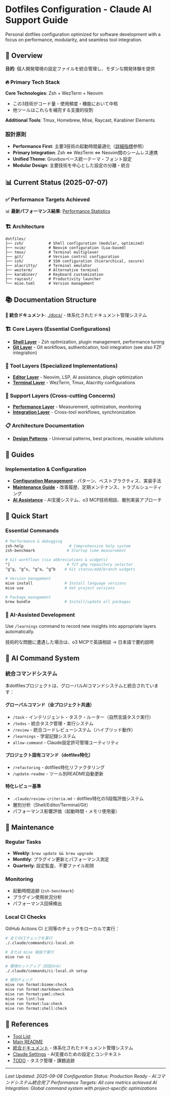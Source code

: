 # Dotfiles Configuration - Claude AI Support Guide

Personal dotfiles configuration optimized for software development with a focus on performance, modularity, and seamless tool integration.

## 🎯 Overview

**目的**: 個人開発環境の設定ファイルを統合管理し、モダンな開発体験を提供

### 🔥 Primary Tech Stack

**Core Technologies**: Zsh + WezTerm + Neovim

- この3技術がコード量・使用頻度・機能において中核
- 他ツールはこれらを補完する支援的役割

**Additional Tools**: Tmux, Homebrew, Mise, Raycast, Karabiner Elements

### 設計原則

- **Performance First**: 主要3技術の起動時間最適化（[詳細指標](docs/performance.md)参照）
- **Primary Integration**: Zsh ⇔ WezTerm ⇔ Neovim間のシームレス連携
- **Unified Theme**: Gruvboxベース統一テーマ・フォント設定
- **Modular Design**: 主要技術を中心とした設定の分離・統合

## 📊 Current Status (2025-07-07)

### ✅ Performance Targets Achieved

📊 **最新パフォーマンス結果**: [Performance Statistics](docs/performance.md)

### 🏗️ Architecture

```
dotfiles/
├── zsh/           # Shell configuration (modular, optimized)
├── nvim/          # Neovim configuration (Lua-based)
├── tmux/          # Terminal multiplexer
├── git/           # Version control configuration
├── ssh/           # SSH configuration (hierarchical, secure)
├── alacritty/     # Terminal emulator
├── wezterm/       # Alternative terminal
├── karabiner/     # Keyboard customization
├── raycast/       # Productivity launcher
└── mise.toml      # Version management
```

## 📚 Documentation Structure

**📖 統合ドキュメント**: [./docs/](./docs/) - 体系化されたドキュメント管理システム

### 🏗️ Core Layers (Essential Configurations)

- **[Shell Layer](./docs/tools/zsh.md)** - Zsh optimization, plugin management, performance tuning
- **[Git Layer](./docs/tools.md)** - Git workflows, authentication, tool integration (see also FZF integration)

### 🔧 Tool Layers (Specialized Implementations)

- **[Editor Layer](./docs/tools/nvim.md)** - Neovim, LSP, AI assistance, plugin optimization
- **[Terminal Layer](./docs/tools/wezterm.md)** - WezTerm, Tmux, Alacritty configurations

### 🚀 Support Layers (Cross-cutting Concerns)

- **[Performance Layer](./docs/performance.md)** - Measurement, optimization, monitoring
- **[Integration Layer](./docs/tools/fzf-integration.md)** - Cross-tool workflows, synchronization

### 📋 Architecture Documentation

- **[Design Patterns](./docs/README.md)** - Universal patterns, best practices, reusable solutions

## 📖 Guides

### Implementation & Configuration

- **[Configuration Management](./docs/setup.md)** - パターン、ベストプラクティス、実装手法
- **[Maintenance Guide](./docs/maintenance.md)** - 改善履歴、定期メンテナンス、トラブルシューティング
- **[AI Assistance](./docs/README.md)** - AI支援システム、o3 MCP技術相談、層別実装アプローチ

## 🚀 Quick Start

### Essential Commands

```bash
# Performance & debugging
zsh-help                    # Comprehensive help system
zsh-benchmark              # Startup time measurement

# Git workflows (via abbreviations & widgets)
^]                         # fzf ghq repository selector
^g^g, ^g^s, ^g^a, ^g^b    # Git status/add/branch widgets

# Version management
mise install              # Install language versions
mise use                  # Set project versions

# Package management
brew bundle               # Install/update all packages
```

### 🤖 AI-Assisted Development

Use `/learnings` command to record new insights into appropriate layers automatically.

技術的な問題に遭遇した場合は、o3 MCPで英語相談 → 日本語で要約説明

## 🤖 AI Command System

### 統合コマンドシステム

本dotfilesプロジェクトは、グローバルAIコマンドシステムと統合されています：

#### グローバルコマンド（全プロジェクト共通）

- `/task` - インテリジェント・タスク・ルーター（自然言語タスク実行）
- `/todos` - 統合タスク管理・実行システム
- `/review` - 統合コードレビューシステム（ハイブリッド動作）
- `/learnings` - 学習記録システム
- `allow-command` - Claude設定許可管理ユーティリティ

#### プロジェクト固有コマンド（dotfiles特化）

- `/refactoring` - dotfiles特化リファクタリング
- `/update-readme` - ツール別README自動更新

#### 特化レビュー基準

- `.claude/review-criteria.md` - dotfiles特化の5段階評価システム
- 層別分析（Shell/Editor/Terminal/Git）
- パフォーマンス影響評価（起動時間・メモリ使用量）

## 🔄 Maintenance

### Regular Tasks

- **Weekly**: `brew update && brew upgrade`
- **Monthly**: プラグイン更新とパフォーマンス測定
- **Quarterly**: 設定監査、不要ファイル削除

### Monitoring

- 起動時間追跡 (`zsh-benchmark`)
- プラグイン使用状況分析
- パフォーマンス回帰検出

### Local CI Checks

GitHub Actions CI と同等のチェックをローカルで実行：

```bash
# 全てのCIチェックを実行
./.claude/commands/ci-local.sh

# または mise 経由で実行
mise run ci

# 環境セットアップ（初回のみ）
./.claude/commands/ci-local.sh setup

# 個別チェック
mise run format:biome:check
mise run format:markdown:check
mise run format:yaml:check
mise run lint:lua
mise run format:lua:check
mise run format:shell:check
```

## 🔗 References

- [Tool List](TOOLS.md)
- [Main README](README.md)
- [統合ドキュメント](./docs/) - 体系化されたドキュメント管理システム
- [Claude Settings](.claude/) - AI支援のための設定とコンテキスト
- [TODO](docs/TODO.md) - タスク管理・課題追跡

---

_Last Updated: 2025-09-08_
_Configuration Status: Production Ready - AIコマンドシステム統合完了_
_Performance Targets: All core metrics achieved_
_AI Integration: Global command system with project-specific optimizations_
